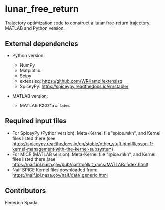 # lunar_free_return

Trajectory optimization code to construct a lunar free-return trajectory. MATLAB and Python version.

## External dependencies
* Python version:
  - NumPy 
  - Matplotlib
  - Scipy
  - extensisq: https://github.com/WRKampi/extensisq  
  - SpiceyPy: https://spiceypy.readthedocs.io/en/stable/

* MATLAB version:
  - MATLAB R2021a or later.

## Required input files
* For SpiceyPy (Python version): Meta-Kernel file "spice.mkn", and Kernel files listed there 
  (see https://spiceypy.readthedocs.io/en/stable/other_stuff.html#lesson-1-kernel-management-with-the-kernel-subsystem)
* For MICE (MATLAB version): Meta-Kernel file "spice.mkn", and Kernel files listed there
  (see https://naif.jpl.nasa.gov/pub/naif/toolkit_docs/MATLAB/index.html)
* Naif SPICE Kernel files downloaded from: https://naif.jpl.nasa.gov/naif/data_generic.html 

## Contributors
Federico Spada
